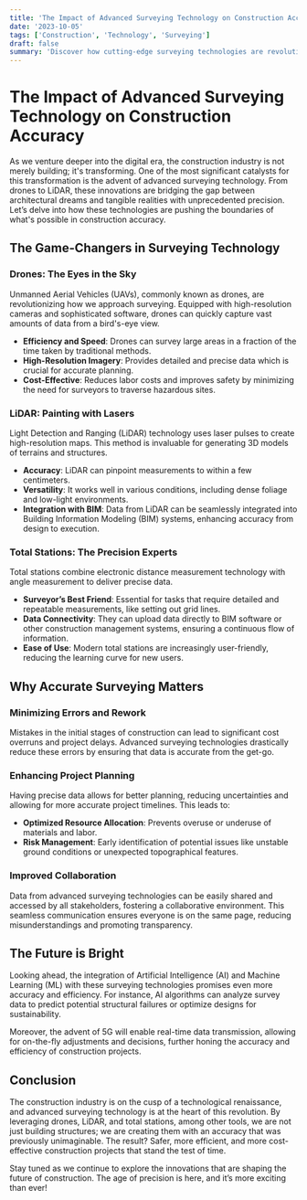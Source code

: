 ```yaml
---
title: 'The Impact of Advanced Surveying Technology on Construction Accuracy'
date: '2023-10-05'
tags: ['Construction', 'Technology', 'Surveying']
draft: false
summary: 'Discover how cutting-edge surveying technologies are revolutionizing construction accuracy, reducing errors, and optimizing workflows in the industry.'
---
```


# The Impact of Advanced Surveying Technology on Construction Accuracy

As we venture deeper into the digital era, the construction industry is not merely building; it's transforming. One of the most significant catalysts for this transformation is the advent of advanced surveying technology. From drones to LiDAR, these innovations are bridging the gap between architectural dreams and tangible realities with unprecedented precision. Let’s delve into how these technologies are pushing the boundaries of what's possible in construction accuracy.

## The Game-Changers in Surveying Technology

### Drones: The Eyes in the Sky

Unmanned Aerial Vehicles (UAVs), commonly known as drones, are revolutionizing how we approach surveying. Equipped with high-resolution cameras and sophisticated software, drones can quickly capture vast amounts of data from a bird's-eye view.

- **Efficiency and Speed**: Drones can survey large areas in a fraction of the time taken by traditional methods.
- **High-Resolution Imagery**: Provides detailed and precise data which is crucial for accurate planning.
- **Cost-Effective**: Reduces labor costs and improves safety by minimizing the need for surveyors to traverse hazardous sites.

### LiDAR: Painting with Lasers

Light Detection and Ranging (LiDAR) technology uses laser pulses to create high-resolution maps. This method is invaluable for generating 3D models of terrains and structures.

- **Accuracy**: LiDAR can pinpoint measurements to within a few centimeters.
- **Versatility**: It works well in various conditions, including dense foliage and low-light environments.
- **Integration with BIM**: Data from LiDAR can be seamlessly integrated into Building Information Modeling (BIM) systems, enhancing accuracy from design to execution.

### Total Stations: The Precision Experts

Total stations combine electronic distance measurement technology with angle measurement to deliver precise data.

- **Surveyor’s Best Friend**: Essential for tasks that require detailed and repeatable measurements, like setting out grid lines.
- **Data Connectivity**: They can upload data directly to BIM software or other construction management systems, ensuring a continuous flow of information.
- **Ease of Use**: Modern total stations are increasingly user-friendly, reducing the learning curve for new users.

## Why Accurate Surveying Matters

### Minimizing Errors and Rework

Mistakes in the initial stages of construction can lead to significant cost overruns and project delays. Advanced surveying technologies drastically reduce these errors by ensuring that data is accurate from the get-go.

### Enhancing Project Planning

Having precise data allows for better planning, reducing uncertainties and allowing for more accurate project timelines. This leads to:

- **Optimized Resource Allocation**: Prevents overuse or underuse of materials and labor.
- **Risk Management**: Early identification of potential issues like unstable ground conditions or unexpected topographical features.

### Improved Collaboration

Data from advanced surveying technologies can be easily shared and accessed by all stakeholders, fostering a collaborative environment. This seamless communication ensures everyone is on the same page, reducing misunderstandings and promoting transparency.

## The Future is Bright

Looking ahead, the integration of Artificial Intelligence (AI) and Machine Learning (ML) with these surveying technologies promises even more accuracy and efficiency. For instance, AI algorithms can analyze survey data to predict potential structural failures or optimize designs for sustainability.

Moreover, the advent of 5G will enable real-time data transmission, allowing for on-the-fly adjustments and decisions, further honing the accuracy and efficiency of construction projects.

## Conclusion

The construction industry is on the cusp of a technological renaissance, and advanced surveying technology is at the heart of this revolution. By leveraging drones, LiDAR, and total stations, among other tools, we are not just building structures; we are creating them with an accuracy that was previously unimaginable. The result? Safer, more efficient, and more cost-effective construction projects that stand the test of time.

Stay tuned as we continue to explore the innovations that are shaping the future of construction. The age of precision is here, and it’s more exciting than ever!